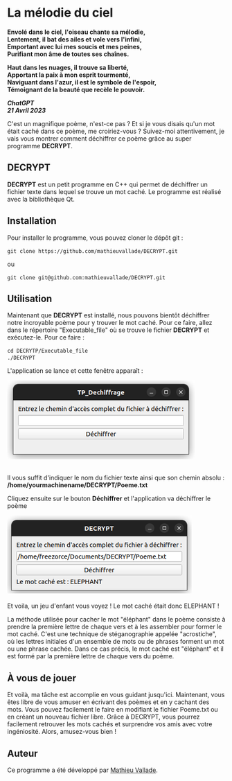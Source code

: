<div id="top"></div>

# La mélodie du ciel

__Envolé dans le ciel, l'oiseau chante sa mélodie,__  
__Lentement, il bat des ailes et vole vers l'infini,__  
__Emportant avec lui mes soucis et mes peines,__  
__Purifiant mon âme de toutes ses chaînes.__

__Haut dans les nuages, il trouve sa liberté,__  
__Apportant la paix à mon esprit tourmenté,__  
__Naviguant dans l'azur, il est le symbole de l'espoir,__  
__Témoignant de la beauté que recèle le pouvoir.__

__*ChatGPT*__    
__*21 Avril 2023*__


C'est un magnifique poème, n'est-ce pas ? Et si je vous disais qu'un mot était caché dans ce poème, me croiriez-vous ? Suivez-moi attentivement, je vais vous montrer comment déchiffrer ce poème grâce au super programme __DECRYPT__.

## DECRYPT

__DECRYPT__ est un petit programme en C++ qui permet de déchiffrer un fichier texte dans lequel se trouve un mot caché. Le programme est réalisé avec la bibliothèque Qt.

## Installation

Pour installer le programme, vous pouvez cloner le dépôt git :

```
git clone https://github.com/mathieuvallade/DECRYPT.git
```
ou
```
git clone git@github.com:mathieuvallade/DECRYPT.git
```
## Utilisation
Maintenant que __DECRYPT__ est installé, nous pouvons bientôt déchiffrer notre incroyable poème pour y trouver le mot caché.
Pour ce faire, allez dans le répertoire "Executable_file" où se trouve le fichier __DECRYPT__ et exécutez-le.
Pour ce faire :

```
cd DECRYTP/Executable_file
./DECRYPT
```
L'application se lance et cette fenêtre apparaît :

<div>
    <img src="Images/Fenetre.png" width="433" height="182">
  </br></br>
</div>

Il vous suffit d'indiquer le nom du fichier texte ainsi que son chemin absolu :  __/home/yourmachinename/DECRYPT/Poeme.txt__

Cliquez ensuite sur le bouton __Déchiffrer__ et l'application va déchiffrer le poème
<div>
    <img src="Images/Result.png"  width="426" height="180">
  </br></br>
</div>
Et voila, un jeu d'enfant vous voyez !
Le mot caché était donc ELEPHANT !  

La méthode utilisée pour cacher le mot "éléphant" dans le poème consiste à prendre la première lettre de chaque vers et à les assembler pour former le mot caché. C'est une technique de stéganographie appelée "acrostiche", où les lettres initiales d'un ensemble de mots ou de phrases forment un mot ou une phrase cachée. Dans ce cas précis, le mot caché est "éléphant" et il est formé par la première lettre de chaque vers du poème.

## À vous de jouer

Et voilà, ma tâche est accomplie en vous guidant jusqu'ici. Maintenant, vous êtes libre de vous amuser en écrivant des poèmes et en y cachant des mots. Vous pouvez facilement le faire en modifiant le fichier Poeme.txt ou en créant un nouveau fichier libre. Grâce à DECRYPT, vous pourrez facilement retrouver les mots cachés et surprendre vos amis avec votre ingéniosité. Alors, amusez-vous bien !


## Auteur

Ce programme a été développé par [Mathieu Vallade](https://github.com/mathieuvallade).

